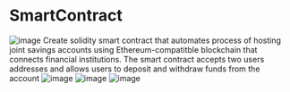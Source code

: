 # SmartContract
![image](https://user-images.githubusercontent.com/35645038/169955893-e85cdb3f-d6bd-4e61-839d-09e890583b40.png)
Create solidity smart contract that automates process of hosting joint savings accounts using Ethereum-compatitble blockchain that connects financial institutions. The smart contract accepts two users addresses and allows users to deposit and withdraw funds from the account
![image](https://user-images.githubusercontent.com/35645038/169956011-ff95e97a-0a13-4732-a27e-3d3685e986cb.png)
![image](https://user-images.githubusercontent.com/35645038/169957368-2395ff06-f412-4473-93bc-b269efef4005.png)
![image](https://user-images.githubusercontent.com/35645038/169957392-796dbae4-b47d-47f0-8ac2-7659d4c0b26d.png)

